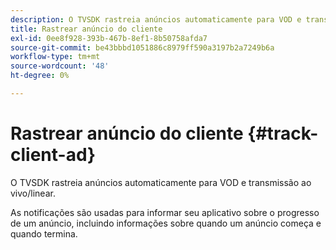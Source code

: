 ```yaml
---
description: O TVSDK rastreia anúncios automaticamente para VOD e transmissão ao vivo/linear.
title: Rastrear anúncio do cliente
exl-id: 0ee8f928-393b-467b-8ef1-8b50758afda7
source-git-commit: be43bbbd1051886c8979ff590a3197b2a7249b6a
workflow-type: tm+mt
source-wordcount: '48'
ht-degree: 0%

---
```


# Rastrear anúncio do cliente {#track-client-ad}

O TVSDK rastreia anúncios automaticamente para VOD e transmissão ao vivo/linear.

As notificações são usadas para informar seu aplicativo sobre o progresso de um anúncio, incluindo informações sobre quando um anúncio começa e quando termina.

